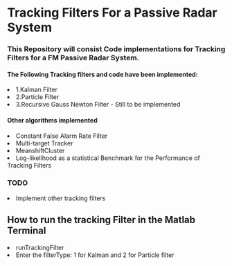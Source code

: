 # Tracking Filters For a Passive Radar System

### This Repository will consist Code implementations for Tracking Filters for a FM Passive Radar System.<br>


#### The Following Tracking filters and code have been implemented:
<li>1.Kalman Filter</li>
<li>2.Particle Filter  </li>
<li>3.Recursive Gauss Newton Filter - Still to be implemented</li>


#### Other algorithms implemented
<li>Constant False Alarm Rate Filter </li>
<li>Multi-target Tracker</li>
<li>MeanshiftCluster</li>
<li>Log-likelihood as a statistical Benchmark for the Performance of Tracking Filters </li>

### TODO
<li>Implement other tracking filters </li>

## How to run the tracking Filter in the Matlab Terminal
<li> runTrackingFilter </li>
<li> Enter the filterType:  1 for Kalman and 2 for Particle filter </li>
